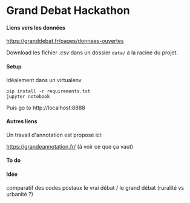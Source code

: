 # Grand Debat Hackathon

#### Liens vers les données

https://granddebat.fr/pages/donnees-ouvertes

Download les fichier *.csv* dans un dossier `data/` à la racine du projet.

#### Setup

Idéalement dans un virtualenv
```
pip install -r requirements.txt
jupyter notebook
```

Puis go to http://localhost:8888


#### Autres liens

Un travail d'annotation est proposé ici:

https://grandeannotation.fr/ (à voir ce que ça vaut)

#### To do

#### Idée
comparatif des codes postaux le vrai débat / le grand débat (ruralité vs urbanité ?)
